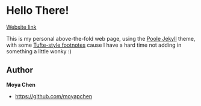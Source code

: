 # Hello There!

[Website link](https://moyapchen.github.io)

This is my personal above-the-fold web page, using the [Poole Jekyll](https://github.com/poole/lanyon) theme, with some [Tufte-style footnotes](https://github.com/clayh53/tufte-jekyll/blob/master/_plugins/sidenote.rb) cause I have a hard time not adding in something a little wonky :)   

## Author

**Moya Chen**
- <https://github.com/moyapchen>


